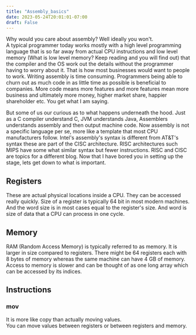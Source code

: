 ```yaml
---
title: "Assembly_basics"
date: 2023-05-24T20:01:01-07:00
draft: False
---
```

Why would you care about assembly? Well ideally you won't.\
A typical programmer today works mostly with a high level programming language that is so far away from actual CPU instructions and low level memory (What is low level memory? Keep reading and you will find out) that the compiler and the OS work out the details without the programmer having to worry about it.
That is how most businesses would want to people to work. Writing assembly is time consuming. Programmers being able to churn out as much code in as little time as possible is beneficial to companies. More code means more features and more features mean more business and ultimately more money, higher market share, happier shareholder etc. You get what I am saying.

But some of us our curious as to what happens underneath the hood. Just as a C compiler understand C, JVM understands Java, Assemblers understands assembly and then output machine code. Now assembly is not a specific language per se, more like a template that most CPU manufacturers follow. Intel's assembly's syntax is different from AT&T's syntax these are part of the CISC architecture. RISC architectures such MIPS have some what similar syntax but fewer instructions. RISC and CISC are topics for a different blog. Now that I have bored you in setting up the stage, lets get down to what is important.

## Registers
These are actual physical locations inside a CPU. They can be accessed really quickly. Size of a register is typically 64 bit in most modern machines. And the word size is in most cases equal to the register's size. And word is size of data that a CPU can process in one cycle.

## Memory
RAM (Random Access Memory) is typically referred to as memory. It is larger in size compared to registers. There might be 64 registers each with 8 bytes of memory whereas the same machine can have 4 GB of memory. Access to memory is slower and can be thought of as one long array which can be accessed by its indices.

## Instructions
### mov
It is more like copy than actually moving values.\
You can move values between registers or between registers and memory.
